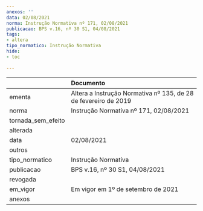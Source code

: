 ```yaml
---
anexos: ''
data: 02/08/2021
norma: Instrução Normativa nº 171, 02/08/2021
publicacao: BPS v.16, nº 30 S1, 04/08/2021
tags:
- altera
tipo_normatico: Instrução Normativa
hide: 
- toc 
 
---
```


|                    | Documento                                                       |
|:-------------------|:----------------------------------------------------------------|
| ementa             | Altera a Instrução Normativa nº 135, de 28 de fevereiro de 2019 |
| norma              | Instrução Normativa nº 171, 02/08/2021                          |
| tornada_sem_efeito |                                                                 |
| alterada           |                                                                 |
| data               | 02/08/2021                                                      |
| outros             |                                                                 |
| tipo_normatico     | Instrução Normativa                                             |
| publicacao         | BPS v.16, nº 30 S1, 04/08/2021                                  |
| revogada           |                                                                 |
| em_vigor           | Em vigor em 1º de setembro de 2021                              |
| anexos             |                                                                 |